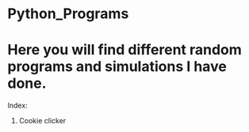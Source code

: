 # Python_Programs
# Here you will find different random programs and simulations I have done.
Index:

1. Cookie clicker 
